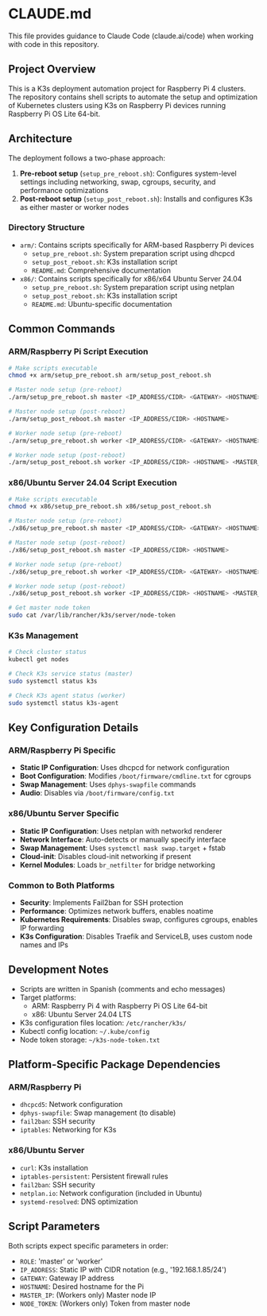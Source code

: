 # CLAUDE.md

This file provides guidance to Claude Code (claude.ai/code) when working with code in this repository.

## Project Overview

This is a K3s deployment automation project for Raspberry Pi 4 clusters. The repository contains shell scripts to automate the setup and optimization of Kubernetes clusters using K3s on Raspberry Pi devices running Raspberry Pi OS Lite 64-bit.

## Architecture

The deployment follows a two-phase approach:

1. **Pre-reboot setup** (`setup_pre_reboot.sh`): Configures system-level settings including networking, swap, cgroups, security, and performance optimizations
2. **Post-reboot setup** (`setup_post_reboot.sh`): Installs and configures K3s as either master or worker nodes

### Directory Structure

- `arm/`: Contains scripts specifically for ARM-based Raspberry Pi devices
  - `setup_pre_reboot.sh`: System preparation script using dhcpcd
  - `setup_post_reboot.sh`: K3s installation script
  - `README.md`: Comprehensive documentation
- `x86/`: Contains scripts specifically for x86/x64 Ubuntu Server 24.04
  - `setup_pre_reboot.sh`: System preparation script using netplan
  - `setup_post_reboot.sh`: K3s installation script
  - `README.md`: Ubuntu-specific documentation

## Common Commands

### ARM/Raspberry Pi Script Execution
```bash
# Make scripts executable
chmod +x arm/setup_pre_reboot.sh arm/setup_post_reboot.sh

# Master node setup (pre-reboot)
./arm/setup_pre_reboot.sh master <IP_ADDRESS/CIDR> <GATEWAY> <HOSTNAME>

# Master node setup (post-reboot)
./arm/setup_post_reboot.sh master <IP_ADDRESS/CIDR> <HOSTNAME>

# Worker node setup (pre-reboot)
./arm/setup_pre_reboot.sh worker <IP_ADDRESS/CIDR> <GATEWAY> <HOSTNAME>

# Worker node setup (post-reboot)
./arm/setup_post_reboot.sh worker <IP_ADDRESS/CIDR> <HOSTNAME> <MASTER_IP> <NODE_TOKEN>
```

### x86/Ubuntu Server 24.04 Script Execution
```bash
# Make scripts executable
chmod +x x86/setup_pre_reboot.sh x86/setup_post_reboot.sh

# Master node setup (pre-reboot)
./x86/setup_pre_reboot.sh master <IP_ADDRESS/CIDR> <GATEWAY> <HOSTNAME> [INTERFACE]

# Master node setup (post-reboot)
./x86/setup_post_reboot.sh master <IP_ADDRESS/CIDR> <HOSTNAME>

# Worker node setup (pre-reboot)
./x86/setup_pre_reboot.sh worker <IP_ADDRESS/CIDR> <GATEWAY> <HOSTNAME> [INTERFACE]

# Worker node setup (post-reboot)
./x86/setup_post_reboot.sh worker <IP_ADDRESS/CIDR> <HOSTNAME> <MASTER_IP> <NODE_TOKEN>

# Get master node token
sudo cat /var/lib/rancher/k3s/server/node-token
```

### K3s Management
```bash
# Check cluster status
kubectl get nodes

# Check K3s service status (master)
sudo systemctl status k3s

# Check K3s agent status (worker)
sudo systemctl status k3s-agent
```

## Key Configuration Details

### ARM/Raspberry Pi Specific
- **Static IP Configuration**: Uses dhcpcd for network configuration
- **Boot Configuration**: Modifies `/boot/firmware/cmdline.txt` for cgroups
- **Swap Management**: Uses `dphys-swapfile` commands
- **Audio**: Disables via `/boot/firmware/config.txt`

### x86/Ubuntu Server Specific
- **Static IP Configuration**: Uses netplan with networkd renderer
- **Network Interface**: Auto-detects or manually specify interface
- **Swap Management**: Uses `systemctl mask swap.target` + fstab
- **Cloud-init**: Disables cloud-init networking if present
- **Kernel Modules**: Loads `br_netfilter` for bridge networking

### Common to Both Platforms
- **Security**: Implements Fail2ban for SSH protection
- **Performance**: Optimizes network buffers, enables noatime
- **Kubernetes Requirements**: Disables swap, configures cgroups, enables IP forwarding
- **K3s Configuration**: Disables Traefik and ServiceLB, uses custom node names and IPs

## Development Notes

- Scripts are written in Spanish (comments and echo messages)
- Target platforms:
  - ARM: Raspberry Pi 4 with Raspberry Pi OS Lite 64-bit
  - x86: Ubuntu Server 24.04 LTS
- K3s configuration files location: `/etc/rancher/k3s/`
- Kubectl config location: `~/.kube/config`
- Node token storage: `~/k3s-node-token.txt`

## Platform-Specific Package Dependencies

### ARM/Raspberry Pi
- `dhcpcd5`: Network configuration
- `dphys-swapfile`: Swap management (to disable)
- `fail2ban`: SSH security
- `iptables`: Networking for K3s

### x86/Ubuntu Server
- `curl`: K3s installation
- `iptables-persistent`: Persistent firewall rules
- `fail2ban`: SSH security
- `netplan.io`: Network configuration (included in Ubuntu)
- `systemd-resolved`: DNS optimization

## Script Parameters

Both scripts expect specific parameters in order:
- `ROLE`: 'master' or 'worker'
- `IP_ADDRESS`: Static IP with CIDR notation (e.g., '192.168.1.85/24')
- `GATEWAY`: Gateway IP address
- `HOSTNAME`: Desired hostname for the Pi
- `MASTER_IP`: (Workers only) Master node IP
- `NODE_TOKEN`: (Workers only) Token from master node